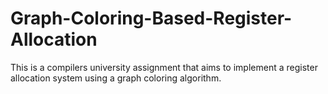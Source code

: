 # Graph-Coloring-Based-Register-Allocation
This is a compilers university assignment that aims to implement a register allocation system using a graph coloring algorithm.
